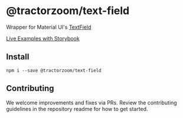 # @tractorzoom/text-field

Wrapper for Material UI's [TextField](https://material-ui.com/components/text-fields/#text-field)

[Live Examples with Storybook](https://tractorzoom.github.io/component-library/?path=/story/text-field)

## Install

```
npm i --save @tractorzoom/text-field
```

## Contributing

We welcome improvements and fixes via PRs. Review the contributing guidelines in the repository readme for how to get started.
